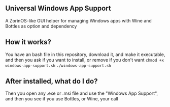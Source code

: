 ## Universal Windows App Support
A ZorinOS-like GUI helper for managing Windows apps with Wine and Bottles as option and dependency


## How it works?
You have an bash file in this repository, download it, and make it executable, and then you ask if you want to install, or remove if you don't want
```chmod +x windows-app-support.sh```
```./windows-app-support.sh```

## After installed, what do I do?
Then you open any .exe or .msi file and use the "Windows App Support", and then you see if you use Bottles, or Wine, your call

